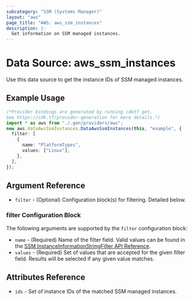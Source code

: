 ```yaml
---
subcategory: "SSM (Systems Manager)"
layout: "aws"
page_title: "AWS: aws_ssm_instances"
description: |-
  Get information on SSM managed instances.
---
```


# Data Source: aws\_ssm\_instances

Use this data source to get the instance IDs of SSM managed instances.

## Example Usage

```typescript
/*Provider bindings are generated by running cdktf get.
See https://cdk.tf/provider-generation for more details.*/
import * as aws from "./.gen/providers/aws";
new aws.dataAwsSsmInstances.DataAwsSsmInstances(this, "example", {
  filter: [
    {
      name: "PlatformTypes",
      values: ["Linux"],
    },
  ],
});

```

## Argument Reference

* `filter` - (Optional) Configuration block(s) for filtering. Detailed below.

### filter Configuration Block

The following arguments are supported by the `filter` configuration block:

* `name` - (Required) Name of the filter field. Valid values can be found in the [SSM InstanceInformationStringFilter API Reference](https://docs.aws.amazon.com/systems-manager/latest/APIReference/API_InstanceInformationStringFilter.html).
* `values` - (Required) Set of values that are accepted for the given filter field. Results will be selected if any given value matches.

## Attributes Reference

* `ids` - Set of instance IDs of the matched SSM managed instances.
